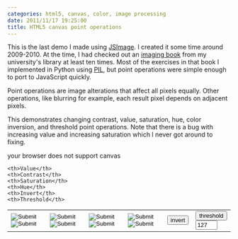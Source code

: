 ```yaml
---
categories: html5, canvas, color, image processing
date: 2011/11/17 19:25:00
title: HTML5 canvas point operations
---
```


This is the last demo I made using [JSImage](https://github.com/mwcz/jsimage).  I created it some time around 2009-2010.  At the time, I had checked out an [imaging book](http://www.amazon.com/Digital-Image-Processing-Algorithmic-Introduction/dp/1846283795) from my university's library at least ten times.  Most of the exercises in that book I implemented in Python using [PIL](http://www.pythonware.com/products/pil/), but point operations were simple enough to port to JavaScript quickly.

Point operations are image alterations that affect all pixels equally.  Other operations, like blurring for example, each result pixel depends on adjacent pixels.

This demonstrates changing contrast, value, saturation, hue, color inversion, and threshold point operations.  Note that there is a bug with increasing value and increasing saturation which I never got around to fixing.

<script type="text/javascript" src="/js/005/jquery.min.js"></script> 
<script type="text/javascript" src="/js/005/jsimage.js"></script> 
<script type="text/javascript" src="/js/005/colorspace.js"></script> 

<script type="text/javascript"> 
           
    var img0; // make img0 public so I can play with it in firebug more easily

    window.onload = function() {
        img0 = new JSImage( "img0", "/img/005/bee.jpg" );
    }

</script> 


<canvas id="img0">your browser does not support canvas</canvas> 
 
<table cellpadding="4" cellspacing="0"> 
<tr> 

    <th>Value</th> 
    <th>Contrast</th> 
    <th>Saturation</th> 
    <th>Hue</th> 
    <th>Invert</th> 
    <th>Threshold</th> 
</tr> 

<tr> 
    <td> 
        <!-- using onmousedown instead of onclick because it improves perceived performance.
             definitely an accessibility problem, though --> 
        <input type="image" src="/img/005/arrow_up.png" onmousedown="img0.value( img0.canvas, 10 )" /> 
        <input type="image" src="/img/005/arrow_down.png" onmousedown="img0.value( img0.canvas, -10 )" /> 
    </td> 
    <td> 
        <input type="image" src="/img/005/arrow_up.png" onmousedown="img0.contrast( img0.canvas, 1.1)" /> 
        <input type="image" src="/img/005/arrow_down.png" onmousedown="img0.contrast( img0.canvas, 0.9)" /> 
    </td> 
    <td> 
        <input type="image" src="/img/005/arrow_up.png" onmousedown="img0.saturation( img0.canvas, 25 )" /> 
        <input type="image" src="/img/005/arrow_down.png" onmousedown="img0.saturation( img0.canvas, -25 )" /> 
    </td> 
    <td> 
        <input type="image" src="/img/005/arrow_up.png" onmousedown="img0.hue( img0.canvas, 20)" /> 
        <input type="image" src="/img/005/arrow_down.png" onmousedown="img0.hue( img0.canvas, -20)" /> 
    </td> 
    <td> 
        <button type="button" onmousedown="img0.invert()">invert</button> 
    </td> 
    <td> 
        <button type="button" onmousedown="img0.threshold( img0.canvas, document.getElementById('t').value )">threshold</button> 
        <br /> 
        <input type="text" value="127" maxlength="3" size="3" id="t" /> 
    </td> 
</tr> 

</table> 
